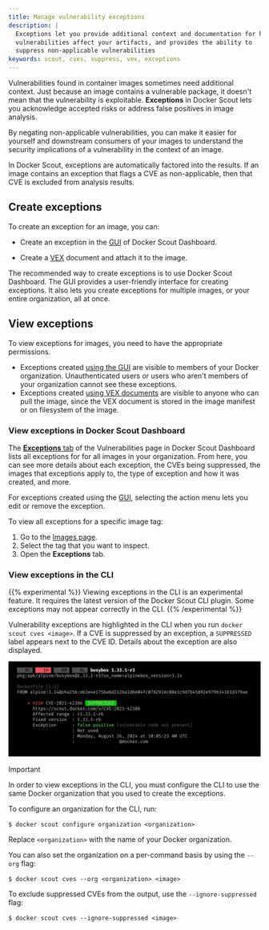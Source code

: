 ```yaml
---
title: Manage vulnerability exceptions
description: |
  Exceptions let you provide additional context and documentation for how
  vulnerabilities affect your artifacts, and provides the ability to
  suppress non-applicable vulnerabilities
keywords: scout, cves, suppress, vex, exceptions
---
```


Vulnerabilities found in container images sometimes need additional context.
Just because an image contains a vulnerable package, it doesn't mean that the
vulnerability is exploitable. **Exceptions** in Docker Scout lets you
acknowledge accepted risks or address false positives in image analysis.

By negating non-applicable vulnerabilities, you can make it easier for yourself
and downstream consumers of your images to understand the security implications
of a vulnerability in the context of an image.

In Docker Scout, exceptions are automatically factored into the results.
If an image contains an exception that flags a CVE as non-applicable,
then that CVE is excluded from analysis results.

## Create exceptions

To create an exception for an image, you can:

- Create an exception in the [GUI](../how-tos/create-exceptions-gui.md) of
  Docker Scout Dashboard.

- Create a [VEX](../how-tos/create-exceptions-vex.md) document and attach
  it to the image.

The recommended way to create exceptions is to use Docker Scout Dashboard. The
GUI provides a user-friendly interface for creating exceptions. It also lets
you create exceptions for multiple images, or your entire organization, all at
once.

## View exceptions

To view exceptions for images, you need to have the appropriate permissions.

- Exceptions created [using the GUI](../how-tos/create-exceptions-gui.md)
  are visible to members of your Docker organization. Unauthenticated users or
  users who aren't members of your organization cannot see these exceptions.
- Exceptions created [using VEX documents](../how-tos/create-exceptions-vex.md)
  are visible to anyone who can pull the image, since the VEX document is
  stored in the image manifest or on filesystem of the image.

### View exceptions in Docker Scout Dashboard

The [**Exceptions** tab](https://scout.docker.com/reports/vulnerabilities/exceptions)
of the Vulnerabilities page in Docker Scout Dashboard lists all exceptions for
for all images in your organization. From here, you can see more details about
each exception, the CVEs being suppressed, the images that exceptions apply to,
the type of exception and how it was created, and more.

For exceptions created using the [GUI](../how-tos/create-exceptions-gui.md),
selecting the action menu lets you edit or remove the exception.

To view all exceptions for a specific image tag:

1. Go to the [Images page](https://scout.docker.com/reports/images).
2. Select the tag that you want to inspect.
3. Open the **Exceptions** tab.

### View exceptions in the CLI

{{% experimental %}}
Viewing exceptions in the CLI is an experimental feature.
It requires the latest version of the Docker Scout CLI plugin.
Some exceptions may not appear correctly in the CLI.
{{% /experimental %}}

Vulnerability exceptions are highlighted in the CLI when you run `docker scout
cves <image>`. If a CVE is suppressed by an exception, a `SUPPRESSED` label
appears next to the CVE ID. Details about the exception are also displayed.

![SUPPRESSED label in the CLI output](../images/suppressed-cve-cli.png)

> [!IMPORTANT]
> In order to view exceptions in the CLI, you must configure the CLI to use
> the same Docker organization that you used to create the exceptions.
>
> To configure an organization for the CLI, run:
>
> ```console
> $ docker scout configure organization <organization>
> ```
>
> Replace `<organization>` with the name of your Docker organization.
>
> You can also set the organization on a per-command basis by using the
> `--org` flag:
>
> ```console
> $ docker scout cves --org <organization> <image>
> ```

To exclude suppressed CVEs from the output, use the `--ignore-suppressed` flag:

```console
$ docker scout cves --ignore-suppressed <image>
```
